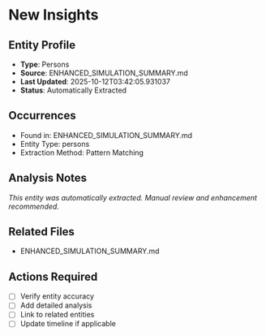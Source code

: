 # New Insights

## Entity Profile
- **Type**: Persons
- **Source**: ENHANCED_SIMULATION_SUMMARY.md
- **Last Updated**: 2025-10-12T03:42:05.931037
- **Status**: Automatically Extracted

## Occurrences
- Found in: ENHANCED_SIMULATION_SUMMARY.md
- Entity Type: persons
- Extraction Method: Pattern Matching

## Analysis Notes
*This entity was automatically extracted. Manual review and enhancement recommended.*

## Related Files
- ENHANCED_SIMULATION_SUMMARY.md

## Actions Required
- [ ] Verify entity accuracy
- [ ] Add detailed analysis
- [ ] Link to related entities
- [ ] Update timeline if applicable
